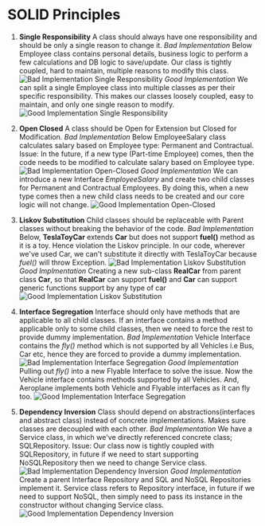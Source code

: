 # SOLID Principles

1. **Single Responsibility**
A class should always have one responsibility and should be only a single reason to change it.
*Bad Implementation*
Below Employee class contains personal details, business logic to perform a few calculations and DB logic to save/update.
Our class is tightly coupled, hard to maintain, multiple reasons to modify this class.
![Bad Implementation Single Responsibility](/images/Single_Resp_Bad_Impl.png)
*Good Implementation*
We can split a single Employee class into multiple classes as per their specific responsibility.
This makes our classes loosely coupled, easy to maintain, and only one single reason to modify.
![Good Implementation Single Responsibility](/images/Single_Resp_Good_Impl.png)

2. **Open Closed**
A class should be Open for Extension but Closed for Modification.
*Bad Implementation*
Below EmployeeSalary class calculates salary based on Employee type: Permanent and Contractual.
Issue: In the future, if a new type (Part-time Employee) comes, then the code needs to be modified to calculate salary based on Employee type.
![Bad Implementation Open-Closed](/images/Open-Closed-Bad-Impl.png)
*Good Implementation*
We can introduce a new Interface *EmployeeSalary* and create two child classes for Permanent and Contractual Employees. By doing this, when a new type comes then a new child class needs to be created and our core logic will not change.
![Good Implementation Open-Closed](/images/Open-Closed-Good-Impl.png)

3. **Liskov Substitution**
Child classes should be replaceable with Parent classes without breaking the behavior of the code.
*Bad Implementation*
Below, **TeslaToyCar** extends **Car** but does not support **fuel()** method as it is a toy. Hence violation the Liskov principle.
In our code, wherever we've used Car, we can't substitute it directly with TeslaToyCar because *fuel()* will throw Exception.
![Bad Implementation Liskov Substitution](/images/Liskov_Bad_Impl.png)
*Good Implmentation*
Creating a new sub-class **RealCar** from parent class **Car**, so that **RealCar** can support **fuel()** and **Car** can support generic functions support by any type of car
![Good Implementation Liskov Substitution](/images/Liskov_Good_Impl.png)

4. **Interface Segregation**
Interface should only have methods that are applicable to all child classes.
If an interface contains a method applicable only to some child classes, then we need to force the rest to provide dummy implementation.
*Bad Implementation*
Vehicle Interface contains the *fly()* method which is not supported by all Vehicles i.e Bus, Car etc, hence they are forced to provide a dummy implementation.
![Bad Implementation Interface Segregation](/images/Interface-Segregation-Bad-Impl.png)
*Good Implementation*
Pulling out *fly()* into a new Flyable Interface to solve the issue. Now the Vehicle interface contains methods supported by all Vehicles. And, Aeroplane implements both Vehicle and Flyable interfaces as it can fly too.
![Good Implementation Interface Segregation](/images/Interface-Segregation-Good-Impl.png)

5. **Dependency Inversion**
Class should depend on abstractions(interfaces and abstract class) instead of concrete implementations.
Makes sure classes are decoupled with each other.
*Bad Implementation*
We have a Service class, in which we've directly referenced concrete class; SQLRepository.
Issue: Our class now is tightly coupled with SQLRepository, in future if we need to start supporting NoSQLRepository then we need to change Service class.
![Bad Implementation Dependency Inversion](/images/Dependency-Inversion-Bad-Impl.png)
*Good Implementation*
Create a parent Interface Repository and SQL and NoSQL Repositories implement it. 
Service class refers to Repository interface, in future if we need to support NoSQL, then simply need to pass its instance in the constructor without changing Service class.
![Good Implementation Dependency Inversion](/images/Dependency-Inversion-Good-Impl.png)